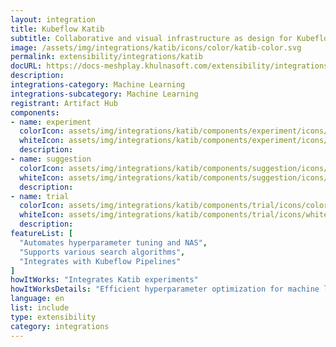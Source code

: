 ```yaml
---
layout: integration
title: Kubeflow Katib
subtitle: Collaborative and visual infrastructure as design for Kubeflow Katib
image: /assets/img/integrations/katib/icons/color/katib-color.svg
permalink: extensibility/integrations/katib
docURL: https://docs-meshplay.khulnasoft.com/extensibility/integrations/katib
description: 
integrations-category: Machine Learning
integrations-subcategory: Machine Learning
registrant: Artifact Hub
components: 
- name: experiment
  colorIcon: assets/img/integrations/katib/components/experiment/icons/color/experiment-color.svg
  whiteIcon: assets/img/integrations/katib/components/experiment/icons/white/experiment-white.svg
  description: 
- name: suggestion
  colorIcon: assets/img/integrations/katib/components/suggestion/icons/color/suggestion-color.svg
  whiteIcon: assets/img/integrations/katib/components/suggestion/icons/white/suggestion-white.svg
  description: 
- name: trial
  colorIcon: assets/img/integrations/katib/components/trial/icons/color/trial-color.svg
  whiteIcon: assets/img/integrations/katib/components/trial/icons/white/trial-white.svg
  description: 
featureList: [
  "Automates hyperparameter tuning and NAS",
  "Supports various search algorithms",
  "Integrates with Kubeflow Pipelines"
]
howItWorks: "Integrates Katib experiments"
howItWorksDetails: "Efficient hyperparameter optimization for machine learning in Kubernetes"
language: en
list: include
type: extensibility
category: integrations
---
```

